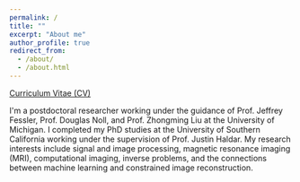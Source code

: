 ```yaml
---
permalink: /
title: ""
excerpt: "About me"
author_profile: true
redirect_from: 
  - /about/
  - /about.html
---
```


[Curriculum Vitae (CV)](https://suminp.github.io/files/Sumin_Park_CV-20221110.pdf)


I'm a postdoctoral researcher working under the guidance of Prof. Jeffrey Fessler, Prof. Douglas Noll, and Prof. Zhongming Liu at the University of Michigan. I completed my PhD studies at the University of Southern California working under the supervision of Prof. Justin Haldar.  My research interests include signal and image processing, magnetic resonance imaging (MRI), computational imaging, inverse problems, and the connections between machine learning and constrained image reconstruction.
